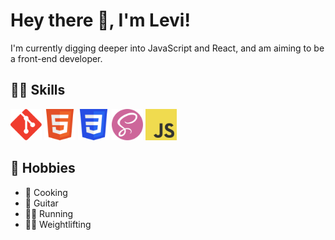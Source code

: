 # Hey there 👋, I'm Levi!

I'm currently digging deeper into JavaScript and React, and am aiming to be a front-end developer.

## 👨‍💻 Skills
<a href="https://git-scm.com/" target="_blank" rel="noreferrer" title="Git"><img src="https://raw.githubusercontent.com/law973/law973/main/Git_Logo.svg" width="50" height="50" alt="Git Logo" /></a>
<a href="https://developer.mozilla.org/en-US/docs/Web/HTML" target="_blank" rel="noreferrer" title="HTML5"><img src="https://raw.githubusercontent.com/law973/law973/98c6fad6110dab5657fec66b17d3443b28c8808b/HTML5_Badge.svg" width="50" height="50" alt="HTML5 Badge" /></a>
<a href="https://developer.mozilla.org/en-US/docs/Web/CSS" target="_blank" rel="noreferrer" title="CSS3"><img src="https://raw.githubusercontent.com/law973/law973/main/CSS3_Badge.svg" width="50" height="50" alt="CSS3 Badge" /></a>
<a href="https://sass-lang.com/" target="_blank" rel="noreferrer" title="Sass"><img src="https://raw.githubusercontent.com/law973/law973/main/Sass_Logo.svg" width="50" height="50" alt="Sass Logo" /></a>
<a href="https://developer.mozilla.org/en-US/docs/Web/JavaScript" target="_blank" rel="noreferrer" title="JavaScript"><img src="https://raw.githubusercontent.com/law973/law973/main/JavaScript_Logo.svg" width="50" height="50" alt="JavaScript Logo" /></a>

## 🎨 Hobbies
- 🍳 Cooking
- 🎸 Guitar
- 🏃‍♂️ Running
- 🏋️‍♂️ Weightlifting
